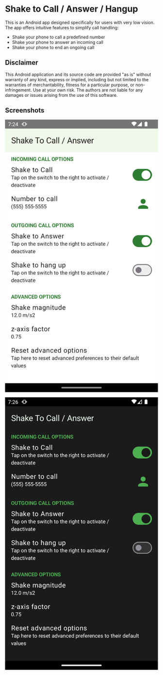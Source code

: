 # Shake to Call / Answer / Hangup

This is an Android app designed specifically for users with very low vision.
The app offers intuitive features to simplify call handling:

- Shake your phone to call a predefined number
- Shake your phone to answer an incoming call
- Shake your phone to end an ongoing call

## Disclaimer
This Android application and its source code are provided "as is" without warranty of any kind, express or implied, including but not limited to the warranties of merchantability, fitness for a particular purpose, or non-infringement. 
Use at your own risk. The authors are not liable for any damages or issues arising from the use of this software.

## Screenshots

![1-light.png](../artwork/screenshots/en/1-light.png)

![4-dark.png](../artwork/screenshots/en/4-dark.png)

